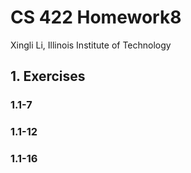 # CS 422 Homework8

Xingli Li, Illinois Institute of Technology

## 1. Exercises

### 1.1-7


### 1.1-12


### 1.1-16
